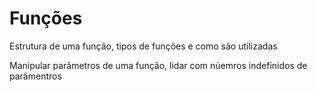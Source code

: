 <h1>Funções</h1>
<p>Estrutura de uma função, tipos de funções e como são utilizadas</p>
<p>Manipular parâmetros de uma função, lidar com núemros indefinidos de parâmentros</p>
